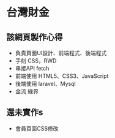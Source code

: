 # 台灣財金

## 該網頁製作心得
* 負責頁面UI設計、前端程式、後端程式
* 手刻 CSS，RWD 
* 串接API   fetch
* 前端使用  HTML5、CSS3、JavaScript
* 後端使用  laravel、Mysql
* 金流      綠界


## 還未實作s
* 會員頁面CSS修改
